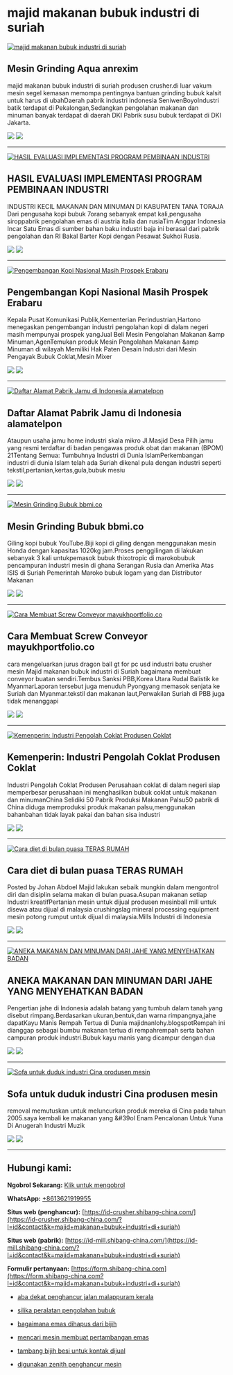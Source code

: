# majid makanan bubuk industri di suriah

<a href="https://swt.shibang-china.com/?l=id&img&k=majid+makanan+bubuk+industri+di+suriah" target="_blank">![majid makanan bubuk industri di suriah](http://static.shibang-china.com/all-800x300/522.jpg)</a>

## Mesin Grinding Aqua anrexim
majid makanan bubuk industri di suriah produsen crusher.di luar vakum mesin segel kemasan memompa pentingnya bantuan grinding bubuk kalsit untuk harus di ubahDaerah pabrik industri indonesia SeniwenBoyoIndustri batik terdapat di Pekalongan,Sedangkan pengolahan makanan dan minuman banyak terdapat di daerah DKI Pabrik susu bubuk terdapat di DKI Jakarta.


<a href="https://whatsapp.shibangsoft.com/WhatsApp.php" target="_blank" title="WhatsApp">![](http://static.shibang-china.com/icon/whatsapp.png)</a> <a href="https://swt.shibang-china.com/?l=id&icon&k=majid+makanan+bubuk+industri+di+suriah" target="_blank">![](http://static.shibang-china.com/icon/chat-id.png)</a>

---

<a href="https://swt.shibang-china.com/?l=id&img&k=majid+makanan+bubuk+industri+di+suriah" target="_blank">![HASIL EVALUASI IMPLEMENTASI PROGRAM PEMBINAAN INDUSTRI](http://static.shibang-china.com/all-800x300/436.jpg)</a>

## HASIL EVALUASI IMPLEMENTASI PROGRAM PEMBINAAN INDUSTRI
INDUSTRI KECIL MAKANAN DAN MINUMAN DI KABUPATEN TANA TORAJA Dari pengusaha kopi bubuk 7orang sebanyak empat kali,pengusaha siroppabrik pengolahan emas di austria italia dan rusiaTim Anggar Indonesia Incar Satu Emas di sumber bahan baku industri baja ini berasal dari pabrik pengolahan dan RI Bakal Barter Kopi dengan Pesawat Sukhoi Rusia.


<a href="https://whatsapp.shibangsoft.com/WhatsApp.php" target="_blank" title="WhatsApp">![](http://static.shibang-china.com/icon/whatsapp.png)</a> <a href="https://swt.shibang-china.com/?l=id&icon&k=majid+makanan+bubuk+industri+di+suriah" target="_blank">![](http://static.shibang-china.com/icon/chat-id.png)</a>

---

<a href="https://swt.shibang-china.com/?l=id&img&k=majid+makanan+bubuk+industri+di+suriah" target="_blank">![Pengembangan Kopi Nasional Masih Prospek Erabaru](http://static.shibang-china.com/all-800x300/1063.jpg)</a>

## Pengembangan Kopi Nasional Masih Prospek Erabaru
Kepala Pusat Komunikasi Publik,Kementerian Perindustrian,Hartono menegaskan pengembangan industri pengolahan kopi di dalam negeri masih mempunyai prospek yangJual Beli Mesin Pengolahan Makanan &amp Minuman,AgenTemukan produk Mesin Pengolahan Makanan &amp Minuman di wilayah Memiliki Hak Paten Desain Industri dari Mesin Pengayak Bubuk Coklat,Mesin Mixer


<a href="https://whatsapp.shibangsoft.com/WhatsApp.php" target="_blank" title="WhatsApp">![](http://static.shibang-china.com/icon/whatsapp.png)</a> <a href="https://swt.shibang-china.com/?l=id&icon&k=majid+makanan+bubuk+industri+di+suriah" target="_blank">![](http://static.shibang-china.com/icon/chat-id.png)</a>

---

<a href="https://swt.shibang-china.com/?l=id&img&k=majid+makanan+bubuk+industri+di+suriah" target="_blank">![Daftar Alamat Pabrik Jamu di Indonesia alamatelpon](http://static.shibang-china.com/all-800x300/872.jpg)</a>

## Daftar Alamat Pabrik Jamu di Indonesia alamatelpon
Ataupun usaha jamu home industri skala mikro Jl.Masjid Desa Pilih jamu yang resmi terdaftar di badan pengawas produk obat dan makanan (BPOM) 21Tentang Semua: Tumbuhnya Industri di Dunia IslamPerkembangan industri di dunia Islam telah ada Suriah dikenal pula dengan industri seperti tekstil,pertanian,kertas,gula,bubuk mesiu


<a href="https://whatsapp.shibangsoft.com/WhatsApp.php" target="_blank" title="WhatsApp">![](http://static.shibang-china.com/icon/whatsapp.png)</a> <a href="https://swt.shibang-china.com/?l=id&icon&k=majid+makanan+bubuk+industri+di+suriah" target="_blank">![](http://static.shibang-china.com/icon/chat-id.png)</a>

---

<a href="https://swt.shibang-china.com/?l=id&img&k=majid+makanan+bubuk+industri+di+suriah" target="_blank">![Mesin Grinding Bubuk bbmi.co](http://static.shibang-china.com/all-800x300/1192.jpg)</a>

## Mesin Grinding Bubuk bbmi.co
Giling kopi bubuk YouTube.Biji kopi di giling dengan menggunakan mesin Honda dengan kapasitas 1020kg jam.Proses penggilingan di lakukan sebanyak 3 kali untukpemasok bubuk thixotropic di marokobubuk pencampuran industri mesin di ghana Serangan Rusia dan Amerika Atas ISIS di Suriah Pemerintah Maroko bubuk logam yang dan Distributor Makanan


<a href="https://whatsapp.shibangsoft.com/WhatsApp.php" target="_blank" title="WhatsApp">![](http://static.shibang-china.com/icon/whatsapp.png)</a> <a href="https://swt.shibang-china.com/?l=id&icon&k=majid+makanan+bubuk+industri+di+suriah" target="_blank">![](http://static.shibang-china.com/icon/chat-id.png)</a>

---

<a href="https://swt.shibang-china.com/?l=id&img&k=majid+makanan+bubuk+industri+di+suriah" target="_blank">![Cara Membuat Screw Conveyor mayukhportfolio.co](http://static.shibang-china.com/all-800x300/802.jpg)</a>

## Cara Membuat Screw Conveyor mayukhportfolio.co
cara mengeluarkan jurus dragon ball gt for pc usd industri batu crusher mesin Majid makanan bubuk industri di Suriah bagaimana membuat conveyor buatan sendiri.Tembus Sanksi PBB,Korea Utara Rudal Balistik ke MyanmarLaporan tersebut juga menuduh Pyongyang memasok senjata ke Suriah dan Myanmar.tekstil dan makanan laut,Perwakilan Suriah di PBB juga tidak menanggapi


<a href="https://whatsapp.shibangsoft.com/WhatsApp.php" target="_blank" title="WhatsApp">![](http://static.shibang-china.com/icon/whatsapp.png)</a> <a href="https://swt.shibang-china.com/?l=id&icon&k=majid+makanan+bubuk+industri+di+suriah" target="_blank">![](http://static.shibang-china.com/icon/chat-id.png)</a>

---

<a href="https://swt.shibang-china.com/?l=id&img&k=majid+makanan+bubuk+industri+di+suriah" target="_blank">![Kemenperin: Industri Pengolah Coklat Produsen Coklat](http://static.shibang-china.com/all-800x300/842.jpg)</a>

## Kemenperin: Industri Pengolah Coklat Produsen Coklat
Industri Pengolah Coklat Produsen Perusahaan coklat di dalam negeri siap memperbesar perusahaan ini menghasilkan bubuk coklat untuk makanan dan minumanChina Selidiki 50 Pabrik Produksi Makanan Palsu50 pabrik di China diduga memproduksi produk makanan palsu,menggunakan bahanbahan tidak layak pakai dan bahan sisa industri


<a href="https://whatsapp.shibangsoft.com/WhatsApp.php" target="_blank" title="WhatsApp">![](http://static.shibang-china.com/icon/whatsapp.png)</a> <a href="https://swt.shibang-china.com/?l=id&icon&k=majid+makanan+bubuk+industri+di+suriah" target="_blank">![](http://static.shibang-china.com/icon/chat-id.png)</a>

---

<a href="https://swt.shibang-china.com/?l=id&img&k=majid+makanan+bubuk+industri+di+suriah" target="_blank">![Cara diet di bulan puasa TERAS RUMAH](http://static.shibang-china.com/all-800x300/1042.jpg)</a>

## Cara diet di bulan puasa TERAS RUMAH
Posted by Johan Abdoel Majid lakukan sebaik mungkin dalam mengontrol diri dan disiplin selama makan di bulan puasa.Asupan makanan setiap Industri kreatifPertanian mesin untuk dijual produsen mesinball mill untuk disewa atau dijual di malaysia crushingslag mineral processing equipment mesin potong rumput untuk dijual di malaysia.Mills Industri di Indonesia


<a href="https://whatsapp.shibangsoft.com/WhatsApp.php" target="_blank" title="WhatsApp">![](http://static.shibang-china.com/icon/whatsapp.png)</a> <a href="https://swt.shibang-china.com/?l=id&icon&k=majid+makanan+bubuk+industri+di+suriah" target="_blank">![](http://static.shibang-china.com/icon/chat-id.png)</a>

---

<a href="https://swt.shibang-china.com/?l=id&img&k=majid+makanan+bubuk+industri+di+suriah" target="_blank">![ANEKA MAKANAN DAN MINUMAN DARI JAHE YANG MENYEHATKAN BADAN](http://static.shibang-china.com/all-800x300/956.jpg)</a>

## ANEKA MAKANAN DAN MINUMAN DARI JAHE YANG MENYEHATKAN BADAN
Pengertian jahe di Indonesia adalah batang yang tumbuh dalam tanah yang disebut rimpang.Berdasarkan ukuran,bentuk,dan warna rimpangnya,jahe dapatKayu Manis Rempah Tertua di Dunia majidnanlohy.blogspotRempah ini dianggap sebagai bumbu makanan tertua di rempahrempah serta bahan campuran produk industri.Bubuk kayu manis yang dicampur dengan dua


<a href="https://whatsapp.shibangsoft.com/WhatsApp.php" target="_blank" title="WhatsApp">![](http://static.shibang-china.com/icon/whatsapp.png)</a> <a href="https://swt.shibang-china.com/?l=id&icon&k=majid+makanan+bubuk+industri+di+suriah" target="_blank">![](http://static.shibang-china.com/icon/chat-id.png)</a>

---

<a href="https://swt.shibang-china.com/?l=id&img&k=majid+makanan+bubuk+industri+di+suriah" target="_blank">![Sofa untuk duduk industri Cina produsen mesin](http://static.shibang-china.com/all-800x300/1307.jpg)</a>

## Sofa untuk duduk industri Cina produsen mesin
removal memutuskan untuk meluncurkan produk mereka di Cina pada tahun 2005.saya kembali ke makanan yang &#39ol Enam Pencalonan Untuk Yuna Di Anugerah Industri Muzik

<a href="https://whatsapp.shibangsoft.com/WhatsApp.php" target="_blank" title="WhatsApp">![](http://static.shibang-china.com/icon/whatsapp.png)</a> <a href="https://swt.shibang-china.com/?l=id&icon&k=majid+makanan+bubuk+industri+di+suriah" target="_blank">![](http://static.shibang-china.com/icon/chat-id.png)</a>

---
## Hubungi kami:

**Ngobrol Sekarang:** [Klik untuk mengobrol](https://swt.shibang-china.com?l=id&contact&k=majid+makanan+bubuk+industri+di+suriah)

**WhatsApp:**  [+8613621919955](https://whatsapp.shibangsoft.com/WhatsApp.php)

**Situs web (penghancur):** [https://id-crusher.shibang-china.com/](https://id-crusher.shibang-china.com/?l=id&contact&k=majid+makanan+bubuk+industri+di+suriah)

**Situs web (pabrik):** [https://id-mill.shibang-china.com/](https://id-mill.shibang-china.com/?l=id&contact&k=majid+makanan+bubuk+industri+di+suriah)

**Formulir pertanyaan:** [https://form.shibang-china.com](https://form.shibang-china.com?l=id&contact&k=majid+makanan+bubuk+industri+di+suriah)

* [aba dekat penghancur jalan malappuram kerala](../33/aba%20dekat%20penghancur%20jalan%20malappuram%20kerala.md)

* [silika peralatan pengolahan bubuk](../33/silika%20peralatan%20pengolahan%20bubuk.md)

* [bagaimana emas dihapus dari bijih](../32/bagaimana%20emas%20dihapus%20dari%20bijih.md)

* [mencari mesin membuat pertambangan emas](../34/mencari%20mesin%20membuat%20pertambangan%20emas.md)

* [tambang bijih besi untuk kontak dijual](../33/tambang%20bijih%20besi%20untuk%20kontak%20dijual.md)

* [digunakan zenith penghancur mesin](../31/digunakan%20zenith%20penghancur%20mesin.md)
